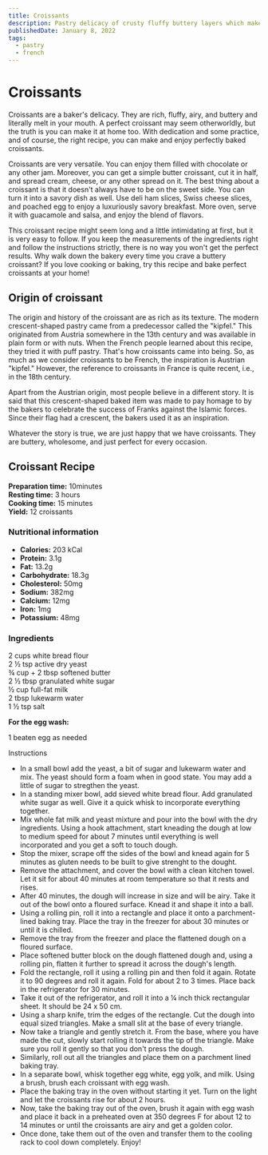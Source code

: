 ```yaml
---
title: Croissants
description: Pastry delicacy of crusty fluffy buttery layers which make it perfect.
publishedDate: January 8, 2022
tags:
  - pastry
  - french
---
```


# Croissants

Croissants are a baker&#39;s delicacy. They are rich, fluffy, airy, and buttery and literally melt in your mouth. A perfect croissant may seem otherworldly, but the truth is you can make it at home too. With dedication and some practice, and of course, the right recipe, you can make and enjoy perfectly baked croissants.

Croissants are very versatile. You can enjoy them filled with chocolate or any other jam. Moreover, you can get a simple butter croissant, cut it in half, and spread cream, cheese, or any other spread on it. The best thing about a croissant is that it doesn&#39;t always have to be on the sweet side. You can turn it into a savory dish as well. Use deli ham slices, Swiss cheese slices, and poached egg to enjoy a luxuriously savory breakfast. More oven, serve it with guacamole and salsa, and enjoy the blend of flavors.

This croissant recipe might seem long and a little intimidating at first, but it is very easy to follow. If you keep the measurements of the ingredients right and follow the instructions strictly, there is no way you won&#39;t get the perfect results. Why walk down the bakery every time you crave a buttery croissant? If you love cooking or baking, try this recipe and bake perfect croissants at your home!

## Origin of croissant

The origin and history of the croissant are as rich as its texture. The modern crescent-shaped pastry came from a predecessor called the &quot;kipfel.&quot; This originated from Austria somewhere in the 13th century and was available in plain form or with nuts. When the French people learned about this recipe, they tried it with puff pastry. That&#39;s how croissants came into being. So, as much as we consider croissants to be French, the inspiration is Austrian &quot;kipfel.&quot; However, the reference to croissants in France is quite recent, i.e., in the 18th century.

Apart from the Austrian origin, most people believe in a different story. It is said that this crescent-shaped baked item was made to pay homage to by the bakers to celebrate the success of Franks against the Islamic forces. Since their flag had a crescent, the bakers used it as an inspiration.

Whatever the story is true, we are just happy that we have croissants. They are buttery, wholesome, and just perfect for every occasion.

## Croissant Recipe

**Preparation time:** 10minutes  
**Resting time:** 3 hours  
**Cooking time:** 15 minutes  
**Yield:** 12 croissants

### Nutritional information

- **Calories:** 203 kCal
- **Protein:** 3.1g
- **Fat:** 13.2g
- **Carbohydrate:** 18.3g
- **Cholesterol:** 50mg
- **Sodium:** 382mg
- **Calcium:** 12mg
- **Iron:** 1mg
- **Potassium:** 48mg

### Ingredients

2 cups white bread flour  
2 ½ tsp active dry yeast  
¾ cup + 2 tbsp softened butter  
2 ½ tbsp granulated white sugar  
½ cup full-fat milk  
2 tbsp lukewarm water  
1 ½ tsp salt

**For the egg wash:**

1 beaten egg as needed

Instructions

- In a small bowl add the yeast, a bit of sugar and lukewarm water and mix. The yeast should form a foam when in good state. You may add a little of sugar to stregthen the yeast.
- In a standing mixer bowl, add sieved white bread flour. Add granulated white sugar as well. Give it a quick whisk to incorporate everything together.
- Mix whole fat milk and yeast mixture and pour into the bowl with the dry ingredients. Using a hook attachment, start kneading the dough at low to medium speed for about 7 minutes until everything is well incorporated and you get a soft to touch dough.
- Stop the mixer, scrape off the sides of the bowl and knead again for 5 minutes as gluten needs to be built to give strenght to the dought.
- Remove the attachment, and cover the bowl with a clean kitchen towel. Let it sit for about 40 minutes at room temperature so that it rests and rises.
- After 40 minutes, the dough will increase in size and will be airy. Take it out of the bowl onto a floured surface. Knead it and shape it into a ball.
- Using a rolling pin, roll it into a rectangle and place it onto a parchment-lined baking tray. Place the tray in the freezer for about 30 minutes or until it is chilled.
- Remove the tray from the freezer and place the flattened dough on a floured surface.
- Place softened butter block on the dough flattened dough and, using a rolling pin, flatten it further to spread it across the dough&#39;s length.
- Fold the rectangle, roll it using a rolling pin and then fold it again. Rotate it to 90 degrees and roll it again. Fold for about 2 to 3 times. Place back in the refrigerator for 30 minutes.
- Take it out of the refrigerator, and roll it into a ¼ inch thick rectangular sheet. It should be 24 x 50 cm.
- Using a sharp knife, trim the edges of the rectangle. Cut the dough into equal sized triangles. Make a small slit at the base of every triangle.
- Now take a triangle and gently stretch it. From the base, where you have made the cut, slowly start rolling it towards the tip of the triangle. Make sure you roll it gently so that you don&#39;t press the dough.
- Similarly, roll out all the triangles and place them on a parchment lined baking tray.
- In a separate bowl, whisk together egg white, egg yolk, and milk. Using a brush, brush each croissant with egg wash.
- Place the baking tray in the oven without starting it yet. Turn on the light and let the croissants rise for about 2 hours.
- Now, take the baking tray out of the oven, brush it again with egg wash and place it back in a preheated oven at 350 degrees F for about 12 to 14 minutes or until the croissants are airy and get a golden color.
- Once done, take them out of the oven and transfer them to the cooling rack to cool down completely. Enjoy!
